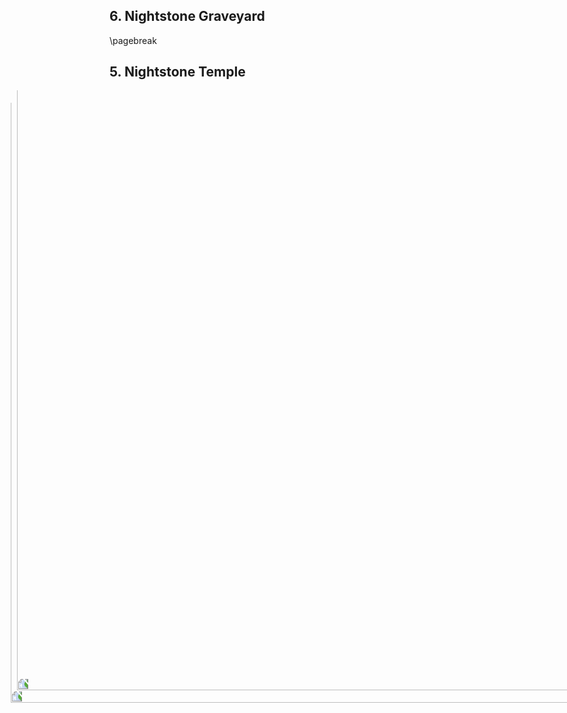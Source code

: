 ## 6. Nightstone Graveyard

<img src='https://www.gmbinder.com/images/vGBYn8Y.png' style='position:absolute;top:160px;right:-140px;width:1100px; mix-blend-mode:multiply;filter:brightness(100%)saturate(100%);transform:rotate(270deg)scaleX(1)scaleY(1);' />


\pagebreak

## 5. Nightstone Temple

<img src='https://www.gmbinder.com/images/Q85affO.png' style='position:absolute;top:140px;right:-150px;width:1100px; mix-blend-mode:multiply;filter:brightness(100%)saturate(100%);transform:rotate(270deg)scaleX(1)scaleY(1);' />

